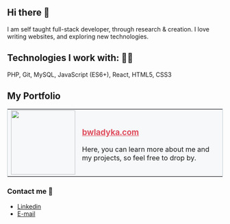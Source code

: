 ##  Hi there 👋

I am self taught full-stack developer, through research & creation. I love writing websites, and exploring new technologies. 

## Technologies I work with: 👨‍💻
PHP, Git, MySQL, JavaScript (ES6+), React, HTML5, CSS3


## My Portfolio
<table style="border: solid #c6cbd1 1px">
  <tr style="background-color: #f6f8fa">
    <td><img src="http://bwladyka.com/img/favicon.png" width="150px" height="150px" style="background-color: #f6f8fa";></td>
    <td><h3><a href="http://bwladyka.com/" style="color: #e04f5f;">bwladyka.com</a></h3><p>Here, you can learn more about me and my projects, so feel free to drop by.</p></td>
  </tr>

 </table>



### Contact me 💬
* [Linkedin](https://www.linkedin.com/in/bartosz-w%C5%82adyka-6a6a39204/)
* [E-mail](http://bwladyka.com/contact.php)
<!--* [Twitter]() -->
